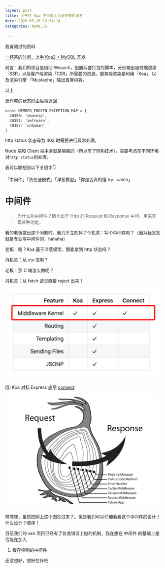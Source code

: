 ```yaml
---
layout: post
title: 关于在 Koa 中全局注入反作弊的思考
date: 2020-05-26 13:54:14
categories: Node.JS

---
```

我查阅过的资料

[一杯茶的时间，上手 Koa2 + MySQL 开发](https://juejin.im/post/5ece2a1e6fb9a048021466b0?utm_source=gold_browser_extension)

前言：我们的项目是借助 Wepack，配置两套打包的脚本，分别输出服务端渲染「SSR」以及客户端渲染「CSR」所需要的资源。服务端渲染是利用「Koa」 以及渲染引擎 「Mustache」输出首屏内容。

以上

反作弊的状态码由后端返回
```
const MEMBER_FROZEN_EXCEPTION_MAP = {
  40350: 'abuseip',
  40351: 'imfrozen',
  40352: 'unhuman'
}
```
http status 状态码为 403 时需要进行异常处理。

Node 端和 Client 端本身就是隔离的（所以有了同构技术），需要考虑在不同环境对`http status`的处理。

我可以联想到以下关键字👇

「中间件」「责任链模式」「洋葱模型」「你是否真的懂 try...catch」

# 中间件

> 为什么叫中间件？因为出于 Http 的 Request 和 Response 中间，用来实现某种功能。

我的老板提出这个问题时，我几乎立刻抖了个机灵：写个中间件呗？（因为我室友就是专业写中间件的，hahaha）

老板：嗯？Koa 基于洋葱模型，那能拿到 http 状态吗？

抖机灵：从 ctx 取呗？

老板：那 C 端怎么做呢？

抖机灵：从 fetch 请求直接 reject 出来！

<img src="/images/koa.png"  width="500px" />

哦! Koa 对标 Express 底层 [connect](https://github.com/senchalabs/connect)

<img src="/images/onion.png"  width="500px" />

嘿嘿嘿，虽然把网上这个图抄过来了。但是我们可以仔细看看这个中间件的设计！什么设计？顺序！

目前我们的 xen 项目已经有了各类错误上抛的机制，我在想在 中间件 的基础上是否能在加入

1. 缓存控制的中间件

还没想好，想好在补吧



